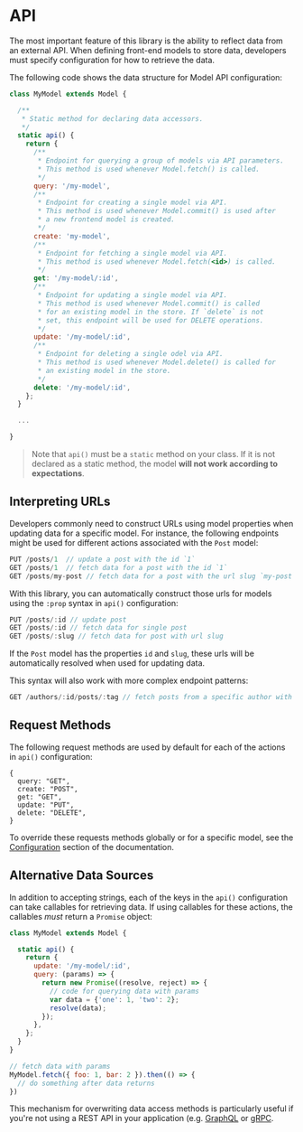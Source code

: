 # API

The most important feature of this library is the ability to reflect data from an external API. When defining front-end models to store data, developers must specify configuration for how to retrieve the data.

The following code shows the data structure for Model API configuration:

```javascript
class MyModel extends Model {

  /**
   * Static method for declaring data accessors.
   */
  static api() {
    return {
      /**
       * Endpoint for querying a group of models via API parameters.
       * This method is used whenever Model.fetch() is called.
       */
      query: '/my-model',
      /**
       * Endpoint for creating a single model via API.
       * This method is used whenever Model.commit() is used after
       * a new frontend model is created.
       */
      create: 'my-model',
      /**
       * Endpoint for fetching a single model via API.
       * This method is used whenever Model.fetch(<id>) is called.
       */
      get: '/my-model/:id',
      /**
       * Endpoint for updating a single model via API.
       * This method is used whenever Model.commit() is called
       * for an existing model in the store. If `delete` is not
       * set, this endpoint will be used for DELETE operations.
       */
      update: '/my-model/:id',
      /**
       * Endpoint for deleting a single odel via API.
       * This method is used whenever Model.delete() is called for
       * an existing model in the store.
       */
      delete: '/my-model/:id',
    };
  }

  ...

}
```

> Note that `api()` must be a `static` method on your class. If it is not declared as a static method, the model **will not work according to expectations**.

## Interpreting URLs

Developers commonly need to construct URLs using model properties when updating data for a specific model. For instance, the following endpoints might be used for different actions associated with the `Post` model:

```javascript
PUT /posts/1  // update a post with the id `1`
GET /posts/1  // fetch data for a post with the id `1`
GET /posts/my-post // fetch data for a post with the url slug `my-post`
```

With this library, you can automatically construct those urls for models using the `:prop` syntax in `api()` configuration:

```javascript
PUT /posts/:id // update post
GET /posts/:id // fetch data for single post
GET /posts/:slug // fetch data for post with url slug
```

If the `Post` model has the properties `id` and `slug`, these urls will be automatically resolved when used for updating data.

This syntax will also work with more complex endpoint patterns:

```javascript
GET /authors/:id/posts/:tag // fetch posts from a specific author with a specific tag
```

## Request Methods

The following request methods are used by default for each of the actions in `api()` configuration:

```
{
  query: "GET",
  create: "POST",
  get: "GET",
  update: "PUT",
  delete: "DELETE",
}
```

To override these requests methods globally or for a specific model, see the [Configuration](/guide/setup/configure.md) section of the documentation.

## Alternative Data Sources

In addition to accepting strings, each of the keys in the `api()` configuration can take callables for retrieving data. If using callables for these actions, the callables *must* return a `Promise` object:

```javascript
class MyModel extends Model {

  static api() {
    return {
      update: '/my-model/:id',
      query: (params) => {
        return new Promise((resolve, reject) => {
          // code for querying data with params
          var data = {'one': 1, 'two': 2};
          resolve(data);
        });
      },
    };
  }
}

// fetch data with params
MyModel.fetch({ foo: 1, bar: 2 }).then(() => {
  // do something after data returns
})
```

This mechanism for overwriting data access methods is particularly useful if you're not using a REST API in your application (e.g. [GraphQL](https://graphql.org/) or [gRPC](https://grpc.io/]).
